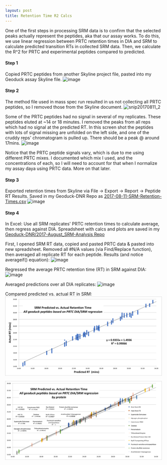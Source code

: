 ```yaml
---
layout: post
title: Retention Time R2 Calcs
---
```


One of the first steps in processing SRM data is to confirm that the selected peaks actually represent the peptides, aka that our assay works.  To do this, we use linear regression between PRTC retention times in DIA and SRM to calculate predicted transition RTs in collected SRM data. Then, we calculate the R^2 for PRTC and experimental peptides compared to predicted.

#### Step 1
Copied PRTC peptides from another Skyline project file, pasted into my Geoduck assay Skyline file. 
![image](https://user-images.githubusercontent.com/17264765/29236292-9f138b24-7ebd-11e7-82f7-5d3496b14f3d.png)

#### Step 2
The method file used in mass spec run resulted in us not collecting all PRTC peptides, so I removed those from the Skyline document. 
![snip20170811_2](https://user-images.githubusercontent.com/17264765/29236301-a44f7ce2-7ebd-11e7-96ff-4068741eff19.png)

Some of the PRTC peptides had no signal in several of my replicates. These peptides eluted at ~14 or 18 minutes.  I removed the peaks from all reps which had no signal at the predicted RT.  In this screen shot the peptides with lots of signal missing are unfolded on the left side, and one of the cruddy reps' chromatogram is pulled up. There should be a peak @ around 17mins.
![image](https://user-images.githubusercontent.com/17264765/29236477-b7cc25ac-7ebf-11e7-864c-67f83fe5dbb5.png)

Notice that the PRTC peptide signals vary, which is due to me using different PRTC mixes. I documented which mix I used, and the concentrations of each, so I will need to account for that when I normalize my assay daya using PRTC data. More on that later.

#### Step 3
Exported retention times from Skyline via File -> Export -> Report -> Peptide RT Results. Saved in my Geoduck-DNR Repo as [2017-08-11-SRM-Retention-Times.csv](https://github.com/laurahspencer/Geoduck-DNR/blob/master/Data/2017-08-11_SRM-Retention-Times.csv)
![image](https://user-images.githubusercontent.com/17264765/29236607-b32011ce-7ec1-11e7-89a3-2072db660a51.png)

#### Step 4
In Excel: Use all SRM replicates' PRTC retention times to calculate average, then regress against DIA. Spreadsheet with calcs and plots are saved in my [Geoduck-DNR/2017-August_SRM-Analysis Repo](https://github.com/laurahspencer/Geoduck-DNR/blob/master/Analyses/2017-August_SRM-Analysis/2017-08-11-Predicted-SRM-Retention-Times-ALL-DATA.xlsx)

First, I opened SRM RT data, copied and pasted PRTC data & pasted into new spreadsheet. Removed all #N/A values (via Find/Replace function), then averaged all replicate RT for each peptide. Results (and notice averageif() equation): 
![image](https://user-images.githubusercontent.com/17264765/29236856-058bd6a0-7ec7-11e7-814a-6f687fb247e0.png)

Regressed the average PRTC retention time (RT) in SRM against DIA:
![image](https://user-images.githubusercontent.com/17264765/29237096-cce05150-7ecb-11e7-94ae-42c5db872143.png)

Averaged predictions over all DIA replicates: 
![image](https://user-images.githubusercontent.com/17264765/29237073-73bddfa2-7ecb-11e7-8c2d-605ea8d0d099.png)

Compared predicted vs. actual RT in SRM: 
![Predicted RT vs. Actual](https://github.com/laurahspencer/Geoduck-DNR/blob/master/Analyses/2017-August_SRM-Analysis/2017-08-11-Predicted-vs-Actual-RT.png?raw=true)

![Predicted RT vs. Actual by protein](https://github.com/laurahspencer/Geoduck-DNR/blob/master/Analyses/2017-August_SRM-Analysis/2017-08-11-Predicted-vs-Actual-RT-byProtein.png?raw=true)




